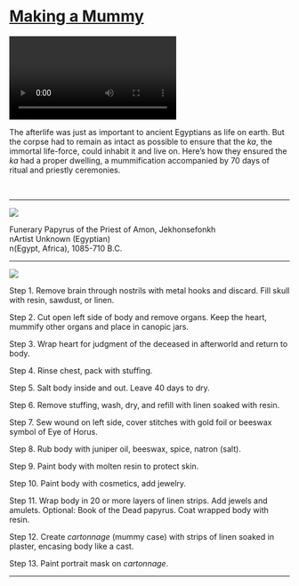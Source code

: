 # [Making a Mummy](http://artsmia.github.io/griot/#/stories/249)

<video src='http://cdn.dx.artsmia.org/videos/HowtoMakeaMummy-1gFY7ST-Tws.mp4'></video>

<p>The afterlife was just as important to ancient Egyptians as life on earth. But the corpse had to remain as intact as possible to ensure that the <i>ka</i>, the immortal life-force, could inhabit it and live on. Here’s how they ensured the <i>ka</i> had a proper dwelling, a mummification accompanied by 70 days of ritual and priestly ceremonies.</p><p><span> </span></p>

---

![](http://cdn.dx.artsmia.org/thumbs/tn_mia_5020758.jpg)

<p>Funerary Papyrus of the Priest of Amon, Jekhonsefonkh<br>nArtist Unknown (Egyptian)<br>n(Egypt, Africa), 1085-710 B.C.</p>

---

![](http://cdn.dx.artsmia.org/thumbs/tn_mia_6010339.jpg)

<p>Step 1. Remove brain through nostrils with metal hooks and discard. Fill skull with resin, sawdust, or linen.</p><p>Step 2. Cut open left side of body and remove organs. Keep the heart, mummify other organs and place in canopic jars.</p><p>Step 3. Wrap heart for judgment of the deceased in afterworld and return to body.</p><p>Step 4. Rinse chest, pack with stuffing.</p><p>Step 5. Salt body inside and out. Leave 40 days to dry.</p><p>Step 6. Remove stuffing, wash, dry, and refill with linen soaked with resin.</p><p>Step 7. Sew wound on left side, cover stitches with gold foil or beeswax symbol of Eye of Horus.</p><p>Step 8. Rub body with juniper oil, beeswax, spice, natron (salt).</p><p>Step 9. Paint body with molten resin to protect skin.</p><p>Step 10. Paint body with cosmetics, add jewelry.</p><p>Step 11. Wrap body in 20 or more layers of linen strips. Add jewels and amulets. Optional: Book of the Dead papyrus. Coat wrapped body with resin.</p><p>Step 12. Create <i>cartonnage</i> (mummy case) with strips of linen soaked in plaster, encasing body like a cast.</p><p>Step 13. Paint portrait mask on <i>cartonnage</i>.</p>

---
